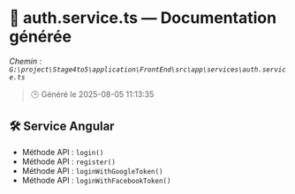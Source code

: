 # 📄 auth.service.ts — Documentation générée
*Chemin : `G:\project\Stage4to5\application\FrontEnd\src\app\services\auth.service.ts`*

> 🕒 Généré le 2025-08-05 11:13:35

## 🛠️ Service Angular
- Méthode API : `login()`
- Méthode API : `register()`
- Méthode API : `loginWithGoogleToken()`
- Méthode API : `loginWithFacebookToken()`
